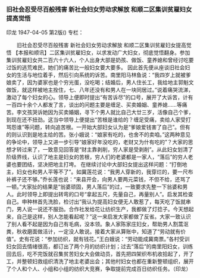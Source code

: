 ### 旧社会忍受尽百般残害  新社会妇女劳动求解放  和顺二区集训贫雇妇女提高觉悟
印龙
1947-04-05
第2版()
专栏：

　　旧社会忍受尽百般残害
    新社会妇女劳动求解放
    和顺二区集训贫雇妇女提高觉悟
    【本报和顺讯】二区集训贫雇妇女，以求发动广大妇女，彻底觉悟翻身。参加集训贫雇妇女共二百六十六人，个人出身大部是奶孩、做饭、童养媳和曾经讨吃要过饭的逃荒难民，她们的痛苦比一般妇女要大要多。
    因此首先便从座谈旧社会妇女的生活与地位着手，然后引向系统的诉苦。南里阳马林鱼说：“我四岁上就被爹娘卖了，因为婆家也是个穷光蛋，没吃喝；结婚后，男人住长工，我给地主郭魁文做饭，就这样被地主拴住，七、八年还没有和男人在一块同居过。”说着痛哭流涕，激动了每个妇女的心。领导上便即时提出“有苦诉尽”的口号，展开了大诉苦，计有一百四十余个人都发了言，谈出的问题主要是缠足、买卖婚姻、童养媳……等痛苦。李文孩哭诉她因为买卖婚姻，寻下个男人就比自己大廿三岁，活像自己个爹，到现在还不扭劲。这当中领导上便提出“苦根是谁给的？缠足受痛，卖给人家受打骂怨谁”等问题，转向追苦根。一开始大部妇女认为是“爹娘爱钱害了自己”。但有的则认识到是地主给的苦。张小娥说：“娘家有吃的，也舍不的卖咱。”这两种意见的争论中，领导上又进一步引导“娘家好年没吃的，老财又为什有吃的”？大家的思想才转过来了，一致意见回答是“财主靠剥削，穷人家是受剥削”。从此妇女划清了阶级界线，认识了地主是妇女的苦根，穷人们的老婆都是一家人，“落后”的穷人老婆也要团结，坚决把地主打垮。
    在继续讨论中大部妇女提出这样问题：“打倒地主，妇女也和男人平等不了”。如冀莲花说：“我男人穿新的，我穿烂的，要一尺布补裤子还不够。”乔长莲也说：“来县开会，向男人要两元菜钱，不但不给，还骂了一顿。”大家扯的结果是“翁婆顽固，男人落后”的过，一致要求先整一下翁婆和男人。此时领导上即提出转弯的口号“拿起五尺，先量自己，再量别人”。启发其检查自己。申种林首先洗脸，检讨出“我认为提高妇女便无人敢惹了，每天吃了饭就串门，男人说一说还不服劲。合作社发给花让纺织生产，我都做了灯捻子。今天想起来，自己是这样，别人怎能看起呢？”这一来启发大家都做了反省。大家一致认识了别人看不起是因为自己有毛病，没本领。象人家陈家庄妇女，帮助男人割蒿沤粪，秋收磨面做活计，一定没人敢说。接着大家从算账中，知道了“劳动就有价值”。史有花说：“参加纺织，就有钱花。”王白娥说：“劳动能成冀南票。”各村受训妇女回去情绪很高，都订出了两个月的纺织计划；过去“落后”的南里阳妇女，训练回去后，吃不完饭就召集贫苦妇女大会做动员，首先把四架织布机收拾起了，开了工，并整顿妇救组织清洗了地主老婆出会；其他村妇女也都在重新整顿组织，展开了个人和个人、小组和小组的纺织大竞赛，争取提前完成百日纺织任务。（印龙）
